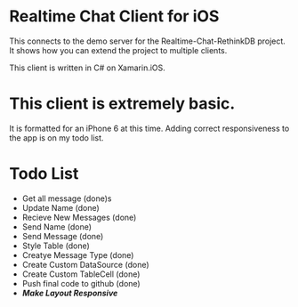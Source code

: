 # Realtime Chat Client for iOS

This connects to the demo server for the Realtime-Chat-RethinkDB project. It shows how you can extend the project to multiple clients.

This client is written in C# on Xamarin.iOS.


# This client is extremely basic. 
It is formatted for an iPhone 6 at this time. Adding correct responsiveness to the app is on my todo list.

# Todo List

- Get all message (done)s
- Update Name (done)
- Recieve New Messages (done)
- Send Name (done)
- Send Message (done)
- Style Table (done)
- Creatye Message Type (done)
- Create Custom DataSource (done)
- Create Custom TableCell (done)
- Push final code to github (done)
- ***Make Layout Responsive***
